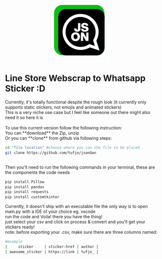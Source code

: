 <p align="center">
<img src=".\img_src\thumb.png" />
</p>
<h1>Line Store Webscrap to Whatsapp Sticker :D</h1>
Currently, it's totally functional despite the rough look (it currently only supports static stickers, not emojis and animated stickers)
<br>This is a very niche use case but I feel like someone out there might also need it so here it is
<br>
<br>To use this current version follow the following instruction:
<br>You can **download** the Zip, unzip
<br>Or you can **clone** from github via following steps:

```sh
cd "file location" #choose where you can the file to be placed
git clone https://github.com/tufjo/jsonGen
```

<br>Then you'll need to run the following commands in your terminal, these are the components the code needs

```sh
pip install Pillow
pip install pandas
pip install requests
pip install customtkinter
```

Currently, it doesn't ship with an executable file the only way is to open main.py with a IDE of your choice eg. vscode
<br>run the code and Voila! there you have the thing!
<br>just select your csv and click on process & convert and you'll get your stickers ready!
<br>note: before exporting your .csv, make sure there are three columns named:

```sh
#example
|     sticker     | sticker-href | author |
| awesome_sticker | https://link | tufjo_ |
```
